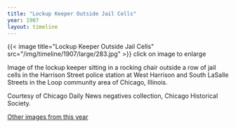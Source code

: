 ```yaml
---
title: "Lockup Keeper Outside Jail Cells"
year: 1907
layout: timeline
---
```


{{< image title="Lockup Keeper Outside Jail Cells" src="/img/timeline/1907/large/283.jpg" >}}
click on image to enlarge

Image of the lockup keeper sitting in a rocking chair outside a row of jail cells in the Harrison Street police station at West Harrison and South LaSalle Streets in the Loop community area of Chicago, Illinois. 

Courtesy of Chicago Daily News negatives collection, Chicago Historical Society. 

[Other images from this year](/historical/timeline/1907)